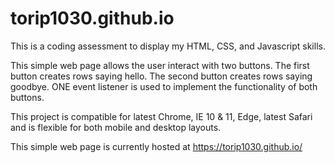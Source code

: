 # torip1030.github.io
This is a coding assessment to display my HTML, CSS, and Javascript skills.

This simple web page allows the user interact with two buttons. The first button creates rows saying hello. The second button creates rows saying goodbye. ONE event listener is used to implement the functionality of both buttons. 

This project is compatible for latest Chrome, IE 10 & 11, Edge, latest Safari and is flexible for both mobile and desktop layouts.

This simple web page is currently hosted at https://torip1030.github.io/
